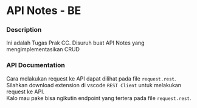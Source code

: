 # API Notes - BE

### Description

Ini adalah Tugas Prak CC. Disuruh buat API Notes yang mengimplementasikan CRUD

### API Documentation

Cara melakukan request ke API dapat dilihat pada file `request.rest`.\
Silahkan download extension di vscode `REST Client` untuk melakukan request ke API.\
Kalo mau pake bisa ngikutin endpoint yang tertera pada file `request.rest`.

